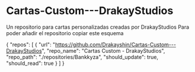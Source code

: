 # Cartas-Custom---DrakayStudios
Un repositorio para cartas personalizadas creadas por DrakayStudios
Para poder añadir el repositorio copiar este esquema

{
   "repos": [
      {
         "url": "https://github.com/Drakayshin/Cartas-Custom---DrakayStudios",
         "repo_name": "Cartas Custom - DrakayStudios",
         "repo_path": "./repositories/Bankkyza",
         "should_update": true,
         "should_read": true
      }
	]
}
